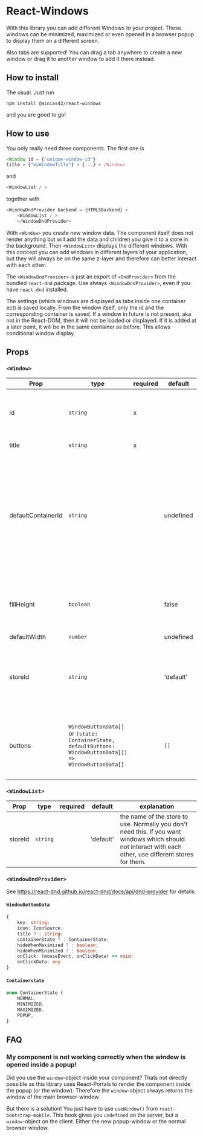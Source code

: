 # React-Windows

With this library you can add different Windows to your project.
These windows can be minimized, maximized or even opened in a browser popup
to display them on a different screen.

Also tabs are supported! You can drag a tab anywhere to create a new window
or drag it to another window to add it there instead.

## How to install

The usual. Just run

```
npm install @ainias42/react-windows
``` 

and you are good to go!

## How to use

You only really need three components. The first one is

```Typescript
<Window id = {"unique-window-id"}
title = {"myWindowTitle"} > {...} < /Window>
```

and

```Typescript
<WindowList / >
```

together with

```Typescript
<WindowDndProvider backend = {HTML5Backend} >
    <WindowList / >
    </WindowDndProvider>
```

With ```<Window>``` you create new window data. The component itself does
not render anything but will add the data and children you give it to a
store in the background. Then ```<WindowList>``` displays the different
windows. With this concept you can add windows in different layers of
your application, but they will always be on the same z-layer and therefore
can better interact with each other.

The ```<WindowDndProvider>``` is just an export of ```<DndProvider>``` from the bundled ```react-dnd```
package. Use always ```<WindowDndProvider>```, even if you have `react-dnd` installed.

The settings (which windows are displayed as tabs inside one container ect) is saved
locally. From the window itself, only the id and the corresponding container
is saved. If a window in future is not present, aka not in the React-DOM,
then it will not be loaded or displayed. If it is added at a later point,
it will be in the same container as before. This allows conditional window display.

## Props

### `<Window>`

| Prop               | type                                                                                                        | required | default   | explanation                                                                                                                                                                                                                                                       |
|--------------------|-------------------------------------------------------------------------------------------------------------|----------|-----------|-------------------------------------------------------------------------------------------------------------------------------------------------------------------------------------------------------------------------------------------------------------------|
| id                 | `string`                                                                                                    | x        |           | The unique id inside the store for the window (can be the same as a containerId. See below)                                                                                                                                                                       | 
| title              | `string`                                                                                                    | x        |           | The Title of the window                                                                                                                                                                                                                                           |
| defaultContainerId | `string`                                                                                                    |          | undefined | When two windows have the same containerId, they will be displayed as tabs inside the same windowContainer. Keep in mind, the user can with drag and drop change the container. The user configuration will always be more important than the defaultContainerId. |
| fillHeight         | `boolean`                                                                                                   |          | false     | If the content should fill all of the available window-space. This breaks the resize-to-content-function in the height.                                                                                                                                           |
| defaultWidth       | `number`                                                                                                    |          | undefined | sets an initial width                                                                                                                                                                                                                                             
| storeId            | `string`                                                                                                    |          | 'default' | the name of the store to use. Normally you don't need this. If you want windows which should not interact with each other, use different stores for them.                                                                                                         |
| buttons            | `WindowButtonData[]` or `(state: ContainerState, defaultButtons: WindowButtonData[]) => WindowButtonData[]` |          | `[]`      | Title Buttons to display at the right of a window container. See below for a definition of `WindowButtonData` and `ContainerState`                                                                                                                                

### `<WindowList>`

| Prop    | type     | required | default   | explanation                                                                                                                                               |
|---------|----------|----------|-----------|-----------------------------------------------------------------------------------------------------------------------------------------------------------|
| storeId | `string` |          | 'default' | the name of the store to use. Normally you don't need this. If you want windows which should not interact with each other, use different stores for them. |

### `<WindowDndProvider>`

See https://react-dnd.github.io/react-dnd/docs/api/dnd-provider for details.

#### `WindowButtonData`

```typescript
{
    key: string;
    icon: IconSource;
    title ? : string;
    containerState ? : ContainerState;
    hideWhenMaximized ? : boolean;
    hideWhenMinimized ? : boolean;
    onClick: (mouseEvent, onClickData) => void;
    onClickData: any
}
```

#### `Containerstate`

```typescript
enum ContainerState {
    NORMAL,
    MINIMIZED,
    MAXIMIZED,
    POPUP,
}
```

## FAQ

### My component is not working correctly when the window is opened inside a popup!

Did you use the `window`-object inside your component? Thats not directly possible as
this library uses React-Portals to render the component inside the popup (or the window).
Therefore the `window`-object always returns the window of the main browser-window.

But there is a solution! You just have to use `useWindow()` from `react-bootstrap-mobile`.
This hook gives you `undefined` on the server, but a `window`-object on the client.
Either the new popup-window or the normal browser window.
